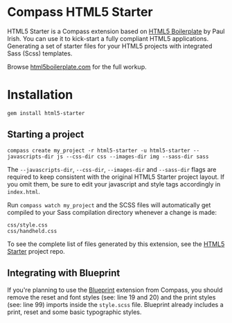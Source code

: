 Compass HTML5 Starter
=========================

HTML5 Starter is a Compass extension based on [HTML5 Boilerplate](https://github.com/paulirish/html5-boilerplate) by Paul Irish.
You can use it to kick-start a fully compliant HTML5 applications. Generating a set of starter files for your HTML5 projects with integrated Sass (Scss) templates.

Browse [html5boilerplate.com](http://html5boilerplate.com) for the full workup.


Installation
========================

    gem install html5-starter


Starting a project
------------------

    compass create my_project -r html5-starter -u html5-starter --javascripts-dir js --css-dir css --images-dir img --sass-dir sass

The `--javascripts-dir`, `--css-dir`, `--images-dir` and `--sass-dir` flags are required to keep consistent with the original HTML5 Starter project layout. If you omit them, be sure to edit your javascript and style tags accordingly in `index.html`.

Run `compass watch my_project` and the SCSS files will automatically get compiled to your Sass compilation directory whenever a change is made:

    css/style.css
    css/handheld.css

To see the complete list of files generated by this extension, see the [HTML5 Starter](https://github.com/rizkysyazuli/html5-starter) project repo.


Integrating with Blueprint
--------------------------

If you're planning to use the [Blueprint](http://compass-style.org/docs/reference/blueprint/) extension from Compass, you should remove the reset and font styles (see: line 19 and 20) and the print styles (see: line 99) imports inside the `style.scss` file. Blueprint already includes a print, reset and some basic typographic styles.
